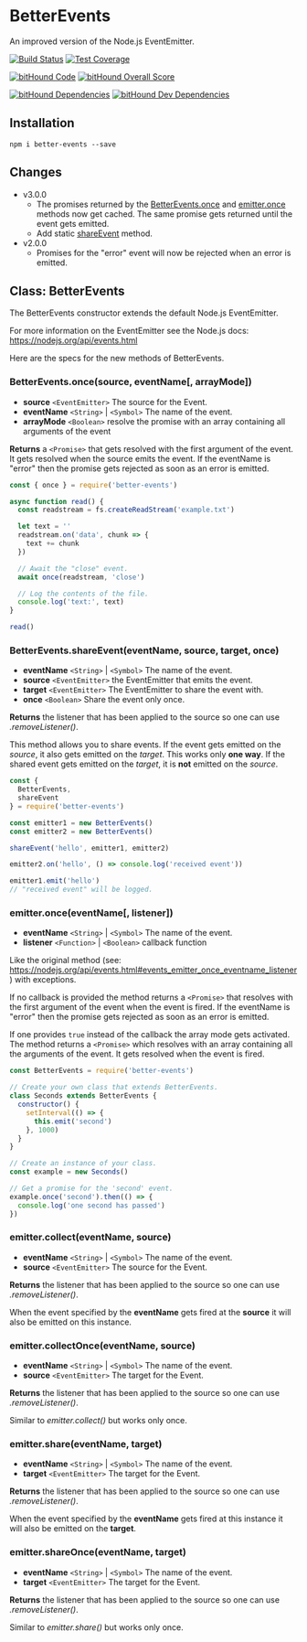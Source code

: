# BetterEvents
An improved version of the Node.js EventEmitter.

[![Build Status](https://travis-ci.org/robojones/better-events.svg?branch=master)](https://travis-ci.org/robojones/better-events)
[![Test Coverage](https://codeclimate.com/github/robojones/better-events/badges/coverage.svg)](https://codeclimate.com/github/robojones/better-events/coverage)

[![bitHound Code](https://www.bithound.io/github/robojones/better-events/badges/code.svg)](https://www.bithound.io/github/robojones/better-events)
[![bitHound Overall Score](https://www.bithound.io/github/robojones/better-events/badges/score.svg)](https://www.bithound.io/github/robojones/better-events)

[![bitHound Dependencies](https://www.bithound.io/github/robojones/better-events/badges/dependencies.svg)](https://www.bithound.io/github/robojones/better-events/master/dependencies/npm)
[![bitHound Dev Dependencies](https://www.bithound.io/github/robojones/better-events/badges/devDependencies.svg)](https://www.bithound.io/github/robojones/better-events/master/dependencies/npm)

## Installation

```
npm i better-events --save
```

## Changes

- v3.0.0
  - The promises returned by the [BetterEvents.once](#bettereventsoncesource-eventname-arraymode) and [emitter.once](#emitteronceeventname-listener) methods now get cached. The same promise gets returned until the event gets emitted.
  - Add static [shareEvent](#bettereventsshareeventeventname-source-target-once) method.
- v2.0.0
  - Promises for the "error" event will now be rejected when an error is emitted.

## Class: BetterEvents

The BetterEvents constructor extends the default Node.js EventEmitter.

For more information on the EventEmitter see the Node.js docs:
https://nodejs.org/api/events.html

Here are the specs for the new methods of BetterEvents.

### BetterEvents.once(source, eventName[, arrayMode])

- __source__ `<EventEmitter>` The source for the Event.
- __eventName__ `<String>` | `<Symbol>` The name of the event.
- __arrayMode__ `<Boolean>` resolve the promise with an array containing all arguments of the event

__Returns__ a `<Promise>` that gets resolved with the first argument of the event.
It gets resolved when the source emits the event.
If the eventName is "error" then the promise gets rejected as soon as an error is emitted.

```javascript
const { once } = require('better-events')

async function read() {
  const readstream = fs.createReadStream('example.txt')

  let text = ''
  readstream.on('data', chunk => {
    text += chunk
  })

  // Await the "close" event.
  await once(readstream, 'close')

  // Log the contents of the file.
  console.log('text:', text)
}

read()
```

### BetterEvents.shareEvent(eventName, source, target, once)

- __eventName__ `<String>` | `<Symbol>` The name of the event.
- __source__ `<EventEmitter>` the EventEmitter that emits the event.
- __target__ `<EventEmitter>` The EventEmitter to share the event with.
- __once__ `<Boolean>` Share the event only once.

__Returns__ the listener that has been applied to the source so one can use _.removeListener()_.

This method allows you to share events. If the event gets emitted on the _source_, it also gets emitted on the _target_. This works only __one way__. If the shared event gets emitted on the _target_, it is __not__ emitted on the _source_.

```javascript
const {
  BetterEvents,
  shareEvent
} = require('better-events')

const emitter1 = new BetterEvents()
const emitter2 = new BetterEvents()

shareEvent('hello', emitter1, emitter2)

emitter2.on('hello', () => console.log('received event'))

emitter1.emit('hello')
// "received event" will be logged.
```

### emitter.once(eventName[, listener])

- __eventName__ `<String>` | `<Symbol>` The name of the event.
- __listener__ `<Function>` | `<Boolean>` callback function

Like the original method (see: https://nodejs.org/api/events.html#events_emitter_once_eventname_listener) with exceptions.

If no callback is provided the method returns a `<Promise>` that resolves with the first argument of the event when the event is fired.
If the eventName is "error" then the promise gets rejected as soon as an error is emitted.

If one provides `true` instead of the callback the array mode gets activated.
The method returns a `<Promise>` which resolves with an array containing all the arguments of the event.
It gets resolved when the event is fired.

```javascript
const BetterEvents = require('better-events')

// Create your own class that extends BetterEvents.
class Seconds extends BetterEvents {
  constructor() {
    setInterval(() => {
      this.emit('second')
    }, 1000)
  }
}

// Create an instance of your class.
const example = new Seconds()

// Get a promise for the 'second' event.
example.once('second').then(() => {
  console.log('one second has passed')
})
```

### emitter.collect(eventName, source)

- __eventName__ `<String>` | `<Symbol>` The name of the event.
- __source__ `<EventEmitter>` The source for the Event.

__Returns__ the listener that has been applied to the source so one can use _.removeListener()_.

When the event specified by the __eventName__ gets fired at the __source__ it will also be emitted on this instance.

### emitter.collectOnce(eventName, source)

- __eventName__ `<String>` | `<Symbol>` The name of the event.
- __source__ `<EventEmitter>` The target for the Event.

__Returns__ the listener that has been applied to the source so one can use _.removeListener()_.

Similar to _emitter.collect()_ but works only once.

### emitter.share(eventName, target)

- __eventName__ `<String>` | `<Symbol>` The name of the event.
- __target__ `<EventEmitter>` The target for the Event.

__Returns__ the listener that has been applied to the source so one can use _.removeListener()_.

When the event specified by the __eventName__ gets fired at this instance it will also be emitted on the __target__.

### emitter.shareOnce(eventName, target)

- __eventName__ `<String>` | `<Symbol>` The name of the event.
- __target__ `<EventEmitter>` The target for the Event.

__Returns__ the listener that has been applied to the source so one can use _.removeListener()_.

Similar to _emitter.share()_ but works only once.
